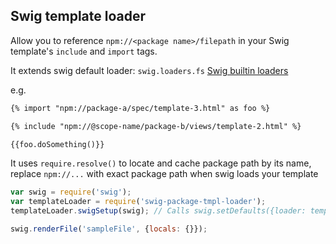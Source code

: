 Swig template loader
--------

Allow you to reference `npm://<package name>/filepath` in your Swig template's `include` and `import` tags.

It extends swig default loader: `swig.loaders.fs`
[Swig builtin loaders](http://paularmstrong.github.io/swig/docs/loaders/#builtin)

e.g.

```html
{% import "npm://package-a/spec/template-3.html" as foo %}

{% include "npm://@scope-name/package-b/views/template-2.html" %}

{{foo.doSomething()}}


```

It uses `require.resolve()` to locate and cache package path by its name, replace `npm://...` with exact package path when swig loads your template
```js
var swig = require('swig');
var templateLoader = require('swig-package-tmpl-loader');
templateLoader.swigSetup(swig); // Calls swig.setDefaults({loader: templateLoader.createLoader()});

swig.renderFile('sampleFile', {locals: {}});
```
